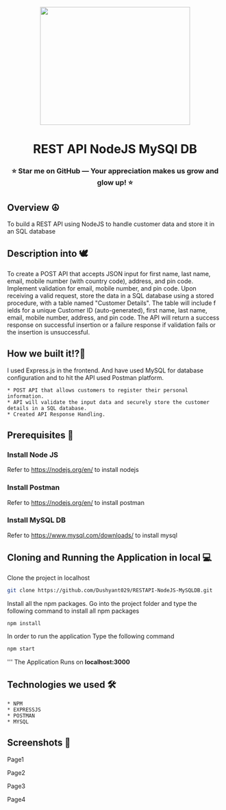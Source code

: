 <p align="center">
    <img src="https://github.com/Dushyant029/F13Hobby/assets/55031190/14f8574a-cbb6-435d-b492-f370a07c5e39" width="350" height="275">
</p>
<h1 align="center">REST API NodeJS MySQl DB </h1>
<h3 align="center">⭐ Star me on GitHub — Your appreciation makes us grow and glow up! ⭐</h3>

## Overview ☮️
To build a REST API using NodeJS to handle customer data and store it in an SQL database

## Description into 🕊️
 To create a POST API that accepts JSON input for first name, last name, email, mobile
 number (with country code), address, and pin code. Implement validation for email, mobile
 number, and pin code. Upon receiving a valid request, store the data in a SQL database
 using a stored procedure, with a table named "Customer Details". The table will include f
 ields for a unique Customer ID (auto-generated), first name, last name, email, mobile
 number, address, and pin code. The API will return a success response on successful
 insertion or a failure response if validation fails or the insertion is unsuccessful.
   
## How we built it!?🧠
I used Express.js in the frontend. And have used MySQL for database configuration and to hit the API used Postman platform.

    * POST API that allows customers to register their personal information.
    * API will validate the input data and securely store the customer details in a SQL database.
    * Created API Response Handling.

## Prerequisites 📑   
  
### Install Node JS
Refer to https://nodejs.org/en/ to install nodejs

### Install Postman 
Refer to https://nodejs.org/en/ to install postman

### Install MySQL DB 
Refer to https://www.mysql.com/downloads/ to install mysql


## Cloning and Running the Application in local 💻

Clone the project in localhost
```bash
git clone https://github.com/Dushyant029/RESTAPI-NodeJS-MySQLDB.git
```
Install all the npm packages. Go into the project folder and type the following command to install all npm packages

```bash
npm install
```

In order to run the application Type the following command

```bash
npm start
```
'''
The Application Runs on **localhost:3000**

## Technologies we used 🛠️ 
    * NPM
    * EXPRESSJS
    * POSTMAN
    * MYSQL

## Screenshots 📸
Page1

Page2

Page3

Page4


    
